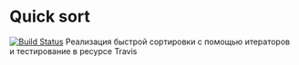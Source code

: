 # Quick sort
[![Build Status](https://travis-ci.org/elinagabitova/quicksort.svg?branch=master)](https://travis-ci.org/elinagabitova/quicksort)
Реализация быстрой сортировки с помощью итераторов и тестирование в ресурсе Travis
